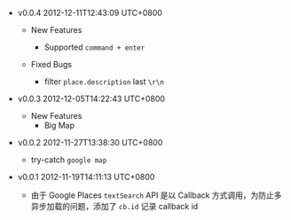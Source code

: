 * v0.0.4 2012-12-11T12:43:09 UTC+0800
  - New Features
    * Supported `command + enter`

  - Fixed Bugs
    * filter `place.description` last `\r\n`

* v0.0.3 2012-12-05T14:22:43 UTC+0800
  - New Features
    * Big Map

* v0.0.2 2012-11-27T13:38:30 UTC+0800
  * try-catch `google map`

* v0.0.1 2012-11-19T14:11:13 UTC+0800
  * 由于 Google Places `textSearch` API 是以 Callback
    方式调用，为防止多异步加载的问题，添加了 `cb.id` 记录 callback id
